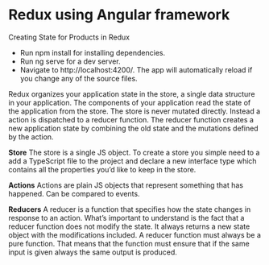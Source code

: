 # Redux using Angular framework

Creating State for Products in Redux

- Run npm install for installing dependencies.
- Run ng serve for a dev server.
- Navigate to http://localhost:4200/. 
The app will automatically reload if you change any of the source files.

Redux organizes your application state in the store, a single data structure in your application. The components of your application read the state of the application from the store. The store is never mutated directly. Instead a action is dispatched to a reducer function. The reducer function creates a new application state by combining the old state and the mutations defined by the action.


**Store**
The store is a single JS object. To create a store you simple need to a add a TypeScript file to the project and declare a new interface type which contains all the properties you’d like to keep in the store.

**Actions**
Actions are plain JS objects that represent something that has happened. Can be compared to events.

**Reducers**
A reducer is a function that specifies how the state changes in response to an action.
What’s important to understand is the fact that a reducer function does not modify the state. It always returns a new state object with the modifications included.
A reducer function must always be a pure function. That means that the function must ensure that if the same input is given always the same output is produced.


